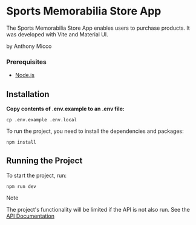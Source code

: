 # Sports Memorabilia Store App

The Sports Memorabilia Store App enables users to purchase products. It was developed with Vite and Material UI. 

by Anthony Micco

### Prerequisites
- [Node.js](https://nodejs.org/en/download/)

## Installation

**Copy contents of .env.example to an .env file:**  
```
cp .env.example .env.local
```

To run the project, you need to install the dependencies and packages:  
```
npm install
```

## Running the Project
To start the project, run:  
```
npm run dev
```
> [!NOTE]
> The project's functionality will be limited if the API is not also run. See the [API Documentation](https://github.com/Ajmicco18/Sports-Memorbilia-Store/blob/main/sports-store-api/README.md)


